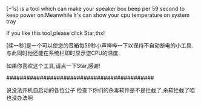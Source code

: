 [+1s] is a tool which can make your speaker box beep per 59 second to keep power on.Meanwhile it's can show your cpu temperature on system tray

If you like this tool,please click Star,thx!

[续一秒]是一个可以使您的音箱每59秒小声哔哔一下以保持不自动断电的小工具.与此同时他还能在系统栏即时显示您CPU的温度.

如果你喜欢这个工具,请点一下Star,感谢!

############################################

说没法开机自启动的各位公子 检查下你们的杀毒软件是不是拦截了,杀软拦截了咱也没办法啊
